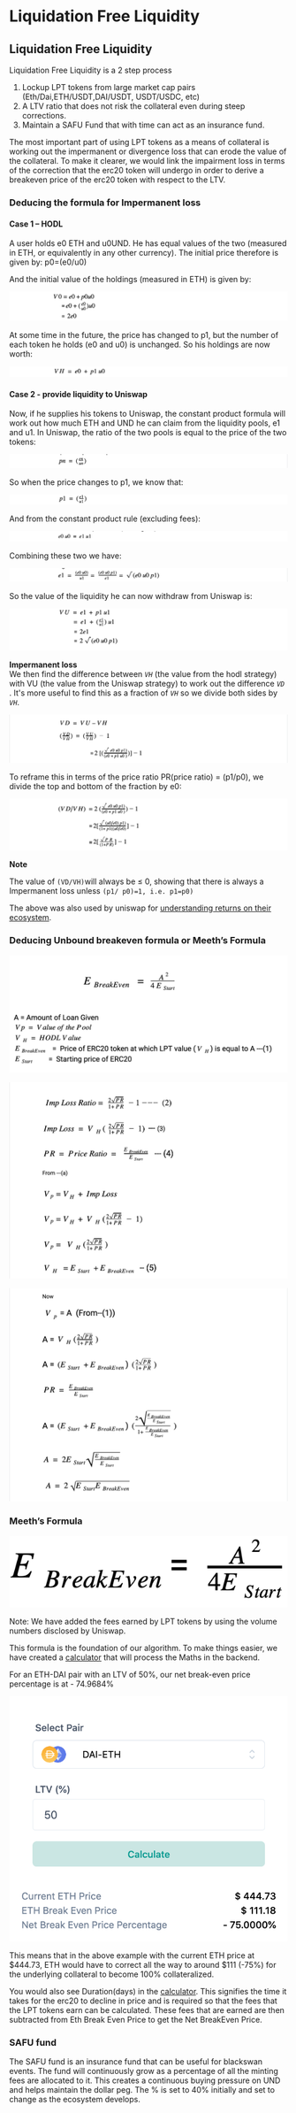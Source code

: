 # Liquidation Free Liquidity

## Liquidation Free Liquidity

Liquidation Free Liquidity is a 2 step process

1. Lockup LPT tokens from large market cap pairs \(Eth/Dai,ETH/USDT,DAI/USDT, USDT/USDC, etc\)
2. A LTV ratio that does not risk the collateral even during steep corrections. 
3. Maintain a SAFU Fund that with time can act as an insurance fund. 

The most important part of using LPT tokens as a means of collateral is working out the impermanent or divergence loss that can erode the value of the collateral. To make it clearer, we would link the impairment loss in terms of the correction that the erc20 token will undergo in order to derive a breakeven price of the erc20 token with respect to the LTV.

### Deducing the formula for Impermanent loss 

#### Case 1 – HODL

A user holds e0 ETH and u0UND. He has equal values of the two \(measured in ETH, or equivalently in any other currency\). The initial price therefore is given by: p0=\(e0/u0\) 

And the initial value of the holdings \(measured in ETH\) is given by:

![](../../.gitbook/assets/screenshot-2020-11-08-at-5.48.58-pm.png)

At some time in the future, the price has changed to p1, but the number of each token he holds \(e0 and u0\) is unchanged. So his holdings are now worth:

![](../../.gitbook/assets/screenshot-2020-11-08-at-5.49.07-pm.png)

#### Case 2 - provide liquidity to Uniswap

Now, if he supplies his tokens to Uniswap, the constant product formula will work out how much ETH and UND he can claim from the liquidity pools, e1 and u1. In Uniswap, the ratio of the two pools is equal to the price of the two tokens:

![](../../.gitbook/assets/screenshot-2020-11-08-at-5.50.21-pm.png)

So when the price changes to p1, we know that:

![](../../.gitbook/assets/screenshot-2020-11-08-at-5.53.52-pm.png)

And from the constant product rule \(excluding fees\):

![](../../.gitbook/assets/screenshot-2020-11-08-at-5.50.41-pm.png)

Combining these two we have:

![](../../.gitbook/assets/screenshot-2020-11-08-at-5.51.01-pm.png)

So the value of the liquidity he can now withdraw from Uniswap is:

![](../../.gitbook/assets/screenshot-2020-11-08-at-5.51.09-pm.png)

  
**Impermanent loss**  
We then find the difference between _`VH`_ \(the value from the hodl strategy\) with VU \(the value from the Uniswap strategy\) to work out the difference _`VD`_ . It's more useful to find this as a fraction of _`VH`_ so we divide both sides by _`VH`_.

![](../../.gitbook/assets/screenshot-2020-11-08-at-5.58.00-pm.png)

To reframe this in terms of the price ratio PR\(price ratio\) = \(p1/p0\), we divide the top and bottom of the fraction by e0:

![](../../.gitbook/assets/screenshot-2020-11-08-at-5.58.09-pm.png)

**Note**

The value of `(VD/VH)`will always be ≤ 0, showing that there is always a Impermanent loss  unless `(p1/ p0)=1, i.e. p1=p0)`  


The above was also used by uniswap for [understanding returns on their ecosystem](https://uniswap.org/docs/v2/advanced-topics/understanding-returns/).  


### Deducing Unbound breakeven formula or Meeth’s Formula

![](../../.gitbook/assets/screenshot-2020-11-07-at-2.29.59-pm.png)

![](../../.gitbook/assets/screenshot-2020-11-07-at-8.00.08-pm.png)

![](../../.gitbook/assets/screenshot-2020-11-07-at-8.00.20-pm.png)

### Meeth’s Formula

![](../../.gitbook/assets/screenshot-2020-11-07-at-2.25.36-pm.png)

Note: We have added the fees earned by LPT tokens by using the volume numbers disclosed by Uniswap.

This formula is the foundation of our algorithm. To make things easier, we have created a [calculator](https://app.unbound.finance/calculator) that will process the Maths in the backend.

For an ETH-DAI pair with an LTV of 50%, our net break-even price percentage is at - 74.9684%

![](../../.gitbook/assets/screenshot-2020-11-10-at-1.24.30-pm%20%281%29.png)

This means that in the above example with the current ETH price at $444.73, ETH would have to correct all the way to around $111 \(-75%\) for the underlying collateral to become 100% collateralized.

You would also see Duration\(days\) in the [calculator](https://app.unbound.finance/calculator). This signifies the time it takes for the erc20 to decline in price and is required so that the fees that the LPT tokens earn can be calculated. These fees that are earned are then subtracted from Eth Break Even Price to get the Net BreakEven Price. 

### SAFU fund

The SAFU fund is an insurance fund that can be useful for blackswan events. The fund will continuously grow as a percentage of all the minting fees are allocated to it. This creates a continuous buying pressure on UND and helps maintain the dollar peg.  The % is set to 40% initially and set to change as the ecosystem develops.

